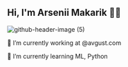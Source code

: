 ## Hi, I'm Arsenii Makarik 🐣🐥

![github-header-image (5)](https://github.com/suuurfinbird/suuurfinbird/assets/145972187/c8868f2d-a990-4c1e-a353-c887562193bb)



🔭 I’m currently working at @avgust.com

🌱 I’m currently learning ML, Python

